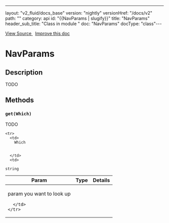 ---
layout: "v2_fluid/docs_base"
version: "nightly"
versionHref: "/docs/v2"
path: ""
category: api
id: "{{NavParams | slugify}}"
title: "NavParams"
header_sub_title: "Class in module "
doc: "NavParams"
docType: "class"---




<div class="improve-docs">
  <a href='http://github.com/driftyco/ionic2/tree/master/ionic/components/nav/nav-controller.ts#L1453'>
    View Source
  </a>
  &nbsp;
  <a href='http://github.com/driftyco/ionic2/edit/master/ionic/components/nav/nav-controller.ts#L1453'>
    Improve this doc
  </a>

</div>




<h1 class="api-title">


NavParams






</h1>






<h2>Description</h2>

<p>TODO</p>






<h2>Methods</h2>

<div id="get"></div>

<h3>
<code>get(Which)</code>

</h3>

TODO



<table class="table" style="margin:0;">
  <thead>
    <tr>
      <th>Param</th>
      <th>Type</th>
      <th>Details</th>
    </tr>
  </thead>
  <tbody>
    
    <tr>
      <td>
        Which
        
        
      </td>
      <td>
        
  <code>string</code>
      </td>
      <td>
        <p>param you want to look up</p>

        
      </td>
    </tr>
    
  </tbody>
</table>







<!-- end content block -->


<!-- end body block -->

